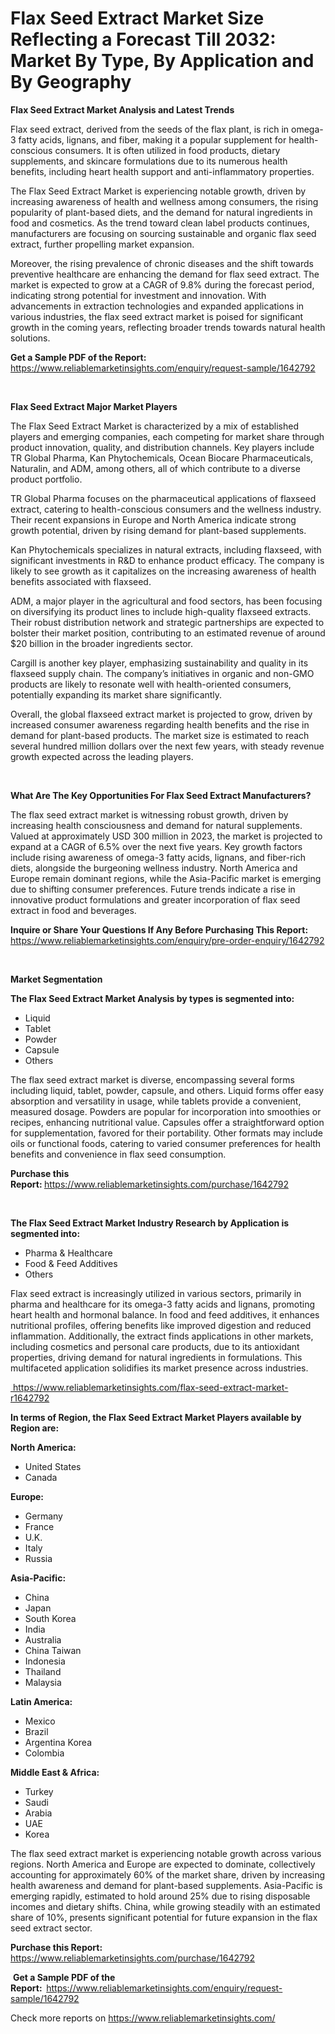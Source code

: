 <p><h1>Flax Seed Extract Market Size Reflecting a Forecast Till 2032: Market By Type, By Application and By Geography</h1></p><p><strong>Flax Seed Extract Market Analysis and Latest Trends</strong></p>
<p><p>Flax seed extract, derived from the seeds of the flax plant, is rich in omega-3 fatty acids, lignans, and fiber, making it a popular supplement for health-conscious consumers. It is often utilized in food products, dietary supplements, and skincare formulations due to its numerous health benefits, including heart health support and anti-inflammatory properties. </p><p>The Flax Seed Extract Market is experiencing notable growth, driven by increasing awareness of health and wellness among consumers, the rising popularity of plant-based diets, and the demand for natural ingredients in food and cosmetics. As the trend toward clean label products continues, manufacturers are focusing on sourcing sustainable and organic flax seed extract, further propelling market expansion. </p><p>Moreover, the rising prevalence of chronic diseases and the shift towards preventive healthcare are enhancing the demand for flax seed extract. The market is expected to grow at a CAGR of 9.8% during the forecast period, indicating strong potential for investment and innovation. With advancements in extraction technologies and expanded applications in various industries, the flax seed extract market is poised for significant growth in the coming years, reflecting broader trends towards natural health solutions.</p></p>
<p><strong>Get a Sample PDF of the Report:&nbsp;</strong> <a href="https://www.reliablemarketinsights.com/enquiry/request-sample/1642792?utm_campaign=3526&utm_medium=2&utm_source=Github&utm_content=ia&utm_term=01042025&utm_id=flax-seed-extract">https://www.reliablemarketinsights.com/enquiry/request-sample/1642792</a></p>
<p>&nbsp;</p>
<p><strong>Flax Seed Extract Major Market Players</strong></p>
<p><p>The Flax Seed Extract Market is characterized by a mix of established players and emerging companies, each competing for market share through product innovation, quality, and distribution channels. Key players include TR Global Pharma, Kan Phytochemicals, Ocean Biocare Pharmaceuticals, Naturalin, and ADM, among others, all of which contribute to a diverse product portfolio.</p><p>TR Global Pharma focuses on the pharmaceutical applications of flaxseed extract, catering to health-conscious consumers and the wellness industry. Their recent expansions in Europe and North America indicate strong growth potential, driven by rising demand for plant-based supplements.</p><p>Kan Phytochemicals specializes in natural extracts, including flaxseed, with significant investments in R&D to enhance product efficacy. The company is likely to see growth as it capitalizes on the increasing awareness of health benefits associated with flaxseed.</p><p>ADM, a major player in the agricultural and food sectors, has been focusing on diversifying its product lines to include high-quality flaxseed extracts. Their robust distribution network and strategic partnerships are expected to bolster their market position, contributing to an estimated revenue of around $20 billion in the broader ingredients sector.</p><p>Cargill is another key player, emphasizing sustainability and quality in its flaxseed supply chain. The company’s initiatives in organic and non-GMO products are likely to resonate well with health-oriented consumers, potentially expanding its market share significantly.</p><p>Overall, the global flaxseed extract market is projected to grow, driven by increased consumer awareness regarding health benefits and the rise in demand for plant-based products. The market size is estimated to reach several hundred million dollars over the next few years, with steady revenue growth expected across the leading players.</p></p>
<p>&nbsp;</p>
<p><strong>What Are The Key Opportunities For Flax Seed Extract Manufacturers?</strong></p>
<p><p>The flax seed extract market is witnessing robust growth, driven by increasing health consciousness and demand for natural supplements. Valued at approximately USD 300 million in 2023, the market is projected to expand at a CAGR of 6.5% over the next five years. Key growth factors include rising awareness of omega-3 fatty acids, lignans, and fiber-rich diets, alongside the burgeoning wellness industry. North America and Europe remain dominant regions, while the Asia-Pacific market is emerging due to shifting consumer preferences. Future trends indicate a rise in innovative product formulations and greater incorporation of flax seed extract in food and beverages.</p></p>
<p><strong>Inquire or Share Your Questions If Any Before Purchasing This Report:</strong> <a href="https://www.reliablemarketinsights.com/enquiry/pre-order-enquiry/1642792?utm_campaign=3526&utm_medium=2&utm_source=Github&utm_content=ia&utm_term=01042025&utm_id=flax-seed-extract">https://www.reliablemarketinsights.com/enquiry/pre-order-enquiry/1642792</a></p>
<p>&nbsp;</p>
<p><strong>Market Segmentation</strong></p>
<p><strong>The Flax Seed Extract Market Analysis by types is segmented into:</strong></p>
<p><ul><li>Liquid</li><li>Tablet</li><li>Powder</li><li>Capsule</li><li>Others</li></ul></p>
<p><p>The flax seed extract market is diverse, encompassing several forms including liquid, tablet, powder, capsule, and others. Liquid forms offer easy absorption and versatility in usage, while tablets provide a convenient, measured dosage. Powders are popular for incorporation into smoothies or recipes, enhancing nutritional value. Capsules offer a straightforward option for supplementation, favored for their portability. Other formats may include oils or functional foods, catering to varied consumer preferences for health benefits and convenience in flax seed consumption.</p></p>
<p><strong>Purchase this Report:&nbsp;</strong><a href="https://www.reliablemarketinsights.com/purchase/1642792?utm_campaign=3526&utm_medium=2&utm_source=Github&utm_content=ia&utm_term=01042025&utm_id=flax-seed-extract">https://www.reliablemarketinsights.com/purchase/1642792</a></p>
<p>&nbsp;</p>
<p><strong>The Flax Seed Extract Market Industry Research by Application is segmented into:</strong></p>
<p><ul><li>Pharma & Healthcare</li><li>Food & Feed Additives</li><li>Others</li></ul></p>
<p><p>Flax seed extract is increasingly utilized in various sectors, primarily in pharma and healthcare for its omega-3 fatty acids and lignans, promoting heart health and hormonal balance. In food and feed additives, it enhances nutritional profiles, offering benefits like improved digestion and reduced inflammation. Additionally, the extract finds applications in other markets, including cosmetics and personal care products, due to its antioxidant properties, driving demand for natural ingredients in formulations. This multifaceted application solidifies its market presence across industries.</p></p>
<p><a href="https://www.reliablemarketinsights.com/flax-seed-extract-market-r1642792?utm_campaign=3526&utm_medium=2&utm_source=Github&utm_content=ia&utm_term=01042025&utm_id=flax-seed-extract">&nbsp;https://www.reliablemarketinsights.com/flax-seed-extract-market-r1642792</a></p>
<p><strong>In terms of Region, the Flax Seed Extract Market Players available by Region are:</strong></p>
<p>
    <p> <strong> North America: </strong>
        <ul>
            <li>United States</li>
            <li>Canada</li>
        </ul>
        </p> 
    <p> <strong> Europe: </strong>
        <ul>
            <li>Germany</li>
            <li>France</li>
            <li>U.K.</li>
            <li>Italy</li>
            <li>Russia</li>
        </ul>
        </p> 
    <p> <strong> Asia-Pacific: </strong>
        <ul>
            <li>China</li>
            <li>Japan</li>
            <li>South Korea</li>
            <li>India</li>
            <li>Australia</li>
            <li>China Taiwan</li>
            <li>Indonesia</li>
            <li>Thailand</li>
            <li>Malaysia</li>
        </ul>
        </p> 
    <p> <strong> Latin America: </strong>
        <ul>
            <li>Mexico</li>
            <li>Brazil</li>
            <li>Argentina Korea</li>
            <li>Colombia</li>
        </ul>
        </p> 
    <p> <strong> Middle East & Africa: </strong>
        <ul>
            <li>Turkey</li>
            <li>Saudi</li>
            <li>Arabia</li>
            <li>UAE</li>
            <li>Korea</li>
        </ul>
    </p>
    </p>
<p><p>The flax seed extract market is experiencing notable growth across various regions. North America and Europe are expected to dominate, collectively accounting for approximately 60% of the market share, driven by increasing health awareness and demand for plant-based supplements. Asia-Pacific is emerging rapidly, estimated to hold around 25% due to rising disposable incomes and dietary shifts. China, while growing steadily with an estimated share of 10%, presents significant potential for future expansion in the flax seed extract sector.</p></p>
<p><strong>Purchase this Report: </strong><a href="https://www.reliablemarketinsights.com/purchase/1642792?utm_campaign=3526&utm_medium=2&utm_source=Github&utm_content=ia&utm_term=01042025&utm_id=flax-seed-extract">https://www.reliablemarketinsights.com/purchase/1642792</a></p>
<p>&nbsp;<strong>Get a Sample PDF of the Report:&nbsp;&nbsp;</strong><a href="https://www.reliablemarketinsights.com/enquiry/request-sample/1642792?utm_campaign=3526&utm_medium=2&utm_source=Github&utm_content=ia&utm_term=01042025&utm_id=flax-seed-extract">https://www.reliablemarketinsights.com/enquiry/request-sample/1642792</a></p>
<p><strong></strong></p>
<p>Check more reports on <a href="https://www.reliablemarketinsights.com/?utm_campaign=3526&utm_medium=2&utm_source=Github&utm_content=ia&utm_term=01042025&utm_id=flax-seed-extract">https://www.reliablemarketinsights.com/</a></p>